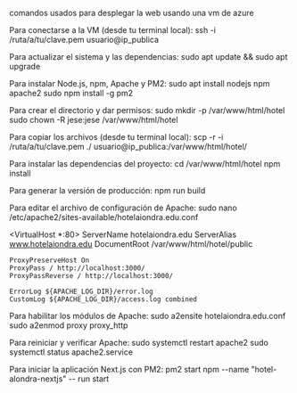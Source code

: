 comandos usados para desplegar la web usando una vm de azure

Para conectarse a la VM (desde tu terminal local):
ssh -i /ruta/a/tu/clave.pem usuario@ip_publica

Para actualizar el sistema y las dependencias:
sudo apt update && sudo apt upgrade

Para instalar Node.js, npm, Apache y PM2:
sudo apt install nodejs npm apache2
sudo npm install -g pm2

Para crear el directorio y dar permisos:
sudo mkdir -p /var/www/html/hotel
sudo chown -R jese:jese /var/www/html/hotel

Para copiar los archivos (desde tu terminal local):
scp -r -i /ruta/a/tu/clave.pem ./ usuario@ip_publica:/var/www/html/hotel/

Para instalar las dependencias del proyecto:
cd /var/www/html/hotel
npm install

Para generar la versión de producción:
npm run build

Para editar el archivo de configuración de Apache:
sudo nano /etc/apache2/sites-available/hotelaiondra.edu.conf

<VirtualHost *:80>
    ServerName hotelaiondra.edu
    ServerAlias www.hotelaiondra.edu
    DocumentRoot /var/www/html/hotel/public

    ProxyPreserveHost On
    ProxyPass / http://localhost:3000/
    ProxyPassReverse / http://localhost:3000/

    ErrorLog ${APACHE_LOG_DIR}/error.log
    CustomLog ${APACHE_LOG_DIR}/access.log combined
</VirtualHost>

Para habilitar los módulos de Apache:
sudo a2ensite hotelaiondra.edu.conf
sudo a2enmod proxy proxy_http

Para reiniciar y verificar Apache:
sudo systemctl restart apache2
sudo systemctl status apache2.service

Para iniciar la aplicación Next.js con PM2:
pm2 start npm --name "hotel-alondra-nextjs" -- run start


